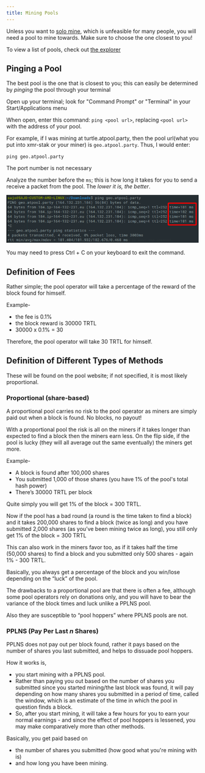 ```yaml
---
title: Mining Pools
---
```


Unless you want to [solo mine](CPU-Solo-Mining), which is unfeasible for many people, you will need a pool to mine towards. Make sure to choose the one closest to you!

To view a list of pools, check out [the explorer](https://explorer.turtlecoin.lol/pools.html)

## Pinging a Pool

The best pool is the one that is closest to you; this can easily be determined by *pinging* the pool through your terminal

Open up your terminal; look for "Command Prompt" or "Terminal" in your Start/Applications menu

When open, enter this command: `ping <pool url>`, replacing `<pool url>` with the address of your pool.

For example, if I was mining at turtle.atpool.party, then the pool url(what you put into xmr-stak or your miner) is `geo.atpool.party`. Thus, I would enter:
```
ping geo.atpool.party
```
The port number is not necessary

Analyze the number before the `ms`; this is how long it takes for you to send a receive a packet from the pool. The *lower it is, the better*. 

![ping pool](../../assets/pool-ping.png)

You may need to press Ctrl + C on your keyboard to exit the command.

## Definition of Fees

Rather simple; the pool operator will take a percentage of the reward of the block found for himself.

Example-

- the fee is 0.1%
- the block reward is 30000 TRTL
- 30000 x 0.1% = 30

Therefore, the pool operator will take 30 TRTL for himself.


## Definition of Different Types of Methods

These will be found on the pool website; if not specified, it is most likely proportional.

### Proportional (share-based)

A proportional pool carries no risk to the pool operator as miners are simply paid out when a block is found. No blocks, no payout!

With a proportional pool the risk is all on the miners if it takes longer than expected to find a block then the miners earn less. On the flip side, if the pool is lucky (they will all average out the same eventually) the miners get more.

Example-

- A block is found after 100,000 shares
- You submitted 1,000 of those shares (you have 1% of the pool's total hash power)
- There’s 30000 TRTL per block

Quite simply you will get 1% of the block = 300 TRTL.

Now if the pool has a bad round (a round is the time taken to find a block) and it takes 200,000 shares to find a block (twice as long) and you have submitted 2,000 shares (as you’ve been mining twice as long), you still only get 1% of the block = 300 TRTL

This can also work in the miners favor too, as if it takes half the time (50,000 shares) to find a block and you submitted only 500 shares - again 1% - 300 TRTL.

Basically, you always get a percentage of the block and you win/lose depending on the “luck” of the pool.

The drawbacks to a proportional pool are that there is often a fee, although some pool operators rely on donations only, and you will have to bear the variance of the block times and luck unlike a PPLNS pool.

Also they are susceptible to “pool hoppers” where PPLNS pools are not.

### PPLNS (Pay Per Last *n* Shares)

PPLNS does not pay out per block found, rather it pays based on the number of shares you last submitted, and helps to dissuade pool hoppers.

How it works is,

* you start mining with a PPLNS pool.
* Rather than paying you out based on the number of shares you submitted since you started mining/the last block was found, it will pay depending on how many shares you submitted in a period of time, called the window, which is an estimate of the time in which the pool in question finds a block.
* So, after you start mining, it will take a few hours for you to earn your normal earnings - and since the effect of pool hoppers is lessened, you may make comparatively more than other methods.

Basically, you get paid based on

- the number of shares you submitted (how good what you're mining with is)
- and how long you have been mining.